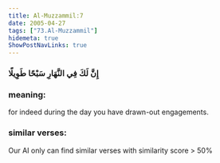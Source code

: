 ```yaml
---
title: Al-Muzzammil:7
date: 2005-04-27
tags: ["73.Al-Muzzammil"]
hidemeta: true 
ShowPostNavLinks: true 
---
```

### إِنَّ لَكَ فِي النَّهَارِ سَبْحًا طَوِيلًا
### meaning: 
for indeed during the day you have drawn-out engagements.
### similar verses: 

Our AI only can find similar verses with similarity score > 50% 




